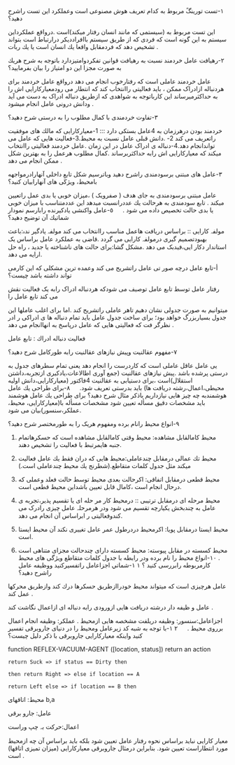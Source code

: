 ١-تست تورينگً مربوط به كدام تعريف هوش مصنوعى است وعملكرد اين تست راشرح دهيد؟

اين تست مربوط به (سيستمى كه مانند انسان رفتار ميكند)است .درواقع عملكرداين سيستم به اين گونه است كه فردى كه از طريق
سيستم باافرادديكر درارتباط است بتواند تشخيص دهد كه فردمقابل واقعا يك انسان است يا يك ربات .

٢-رهيافت عامل خردمند نسبت به رهيافت قوانين تفكردوامتيزدارد باتوجه به شرح هريك به صورت مجزا اين دو امتياز را بيان
بفرماييد؟

عامل خردمند عاملى است كه رفتارخوب انجام مى دهد درواقع عامل خردمند براى هردنباله ازادراک ممكن ، بايد فعاليتى راانتخاب
کند که انتطار می رودمعیارکارایی اش را به حداکثرمیرساند این کارباتوجه به شواهدی که ازطریق دنباله ادراک به دست می آید
ودانش درونى عامل انجام ميشود .

٣-تفاوت خردمندى با كمال مطلوب را به درستى شرح دهيد؟

خردمند بودن درهرزمان به 4عامل بستكى دارد ::: 1-معياركارايى كه مالك هاى موفقيت راتعريف مى كند 2- .دانش قبلى عامل
نسبت به محيط.3-فعالیت هایی كه عامل می تواندانجام دهد.4-دنباله ی ادراک عامل در اين زمان .عامل خردمند فعاليتى راانتخاب
ميكند كه معياركارايى اش رابه حداكثربرساند .كمال مطلوب هرعمل را به بهترين شكل ممكن انجام مى دهد .

٣-عامل هاى مبتنى برسودمندى راشرح دهيد وباترسيم شكل تابع داخلى آنهارادرمواجهه بامحيط، ويژكَى هاى آنهارابيان كنيد؟

عامل مبتنی برسودمندی به جاى هدف ( صفرويک ) ،میزان خوبى يا بدى عمل راتعيين ميكند . تابع سودمندى به هرحالت يك
عددرانسبت ميدهد اين عددمتناسب با ميزان خوبى يا بدى حالت تخصيص داده مى شود .
 
٥-عامل واكنشى يادكيرنده رابارسم نمودار شماتيك آن توضيح دهيد؟

مولفہ کارایی :: براساس دریافت هاعمل مناسب راانتخاب می کند مولفہ یادگیر ندہ:باعث بھبودتصمیم گیری درمولفہ کارایی می
گردد .قاضى بە عملكرد عامل براساس يک استاندار دكار ايى،فيدبک مى دهد .مشکل گشا:براى حالت هاى ناشناخته يا جديد ، راه
حل ارايه مى دهد.

أ-تابع عامل درچه صور تى عامل راتشريح مى كند وعمده ترين مشكلى كه اين كارمى تواند داشته باشد چيست؟

رفتار عامل توسط تابع عامل توصیف می شودكه هردنباله ادراک رابه يک فعاليت نقش مى كند تابع عامل را

ميتوانيم به صورت جدولى نشان دهيم تاهر عاملى راتشريح كند .اما براى اغلب عاملها این جدول بسیاربزرگ خواهد بود؛ براى
ساخت جدول عامل باید تمام دنباله ها ی ادراکی ر ادر نظرگر فت که فعالیتی هایی که عامل درپاسخ به انهاانجام می دهد .

فعاليت دنباله ادراك : تابع عامل

٧-مفهوم عقالنيت وپيش نيازهاى عقالنيت رابه طوركامل شرح دهيد؟

يى عامل عاقل عاملى است كه كاردرست را انجام دهد يعنى تمام سطرهاى جدول به درستى پرشده باشد .پيش نيازهاى
عقالنيت (جمع آورى اطالاعات،يادكيرى ازتجربه،داشتن استقلال)است ،براى دستيابى به عقالنيت 4فاكتور
(معياركارايى،دانش اوليه محيطى،اعمال،رشته دريافت ها) بايد بدرستى تعريف شود.
 
٨-براى طراحى يك عامل هوشمندبه چه چیز هایی نیازداریم باذكر مثال شرح دهید؟
براى طراحى يك عامل هوشمند بايد مشخصات دقیق مسألە تعيین شود مشخصات مسأله با(معیارکارایی،
محيط، عملكر،سنسور)بيان مى شود.

٩-انواع محيط رانام برده ومفهوم هريک را به طورمختصر شرح دهيد؟

1) محيط كامالقابل مشاهده: محيط وقتى كامالقابل مشاهده است كه حسكرهاتمام جنبه هايمرتبط با فعاليت را تشخيص دهند.

2) محيط تك عمالى درمقابل چندعاملى:محيط هايى كه دران فقط يك عامل فعاليت ميكند مثل جدول كلمات متقاطع.(شطرنج يك
محيط چندعاملى است.)

3) محيط قطعى درمقابل اتفاقى: اكرحالت بعدى محيط توسط حالت فعلد وعملى كه درحال انجام است ،كامال قابل تعيين باشداين
محيط قطعى است.

4) محيط مرحله اى درمقابل ترتيبى :: درمحيط كار مر حله اى يا تقسيم پذير،تجربه ى عامل به چندبخش يكيارچه تقسيم مى شود
ودر هرمرحلہ عامل چیزی رادرک می کندوفعالیتی ر ابراساس آن انجام می دهد.

5) محيط ايستا درمقابل پويا: اكرمحيط دردرطول عمر عامل تغييرى نكند آن محيط ايستا است.

6) محيط كسسته در مقابل پيوسته: محيط كسسته داراى چندحالت مجزاى متناهى است .
١٠-انواع محيط را نام برده ودر رابطه با جدول كلمات متقاطع ويژگى های محيط كارمربوطه رابررسى كنيد ؟
١ ١-شماتي اجزاعامل راتفسيركنيد ووظيفه عامل راشرح دهيد؟

عامل هرچيزى است كه ميتواند محيط خودراازطريق حسكرها درك كند وازطريق محركها عمل كند .

عامل و ظیفه دار درشته دریافت هایی ازورودی رابه دنباله ای ازاعمال نگاشت كند .

اجزاعامل:سنسور: وظيفه دريلفت مشخصه هايى ازمحيط .
عملكر: وظيفه انجام اعمال برروى محيط .
 
٢ ١-با توجه به شبه كد زيرعامل ومحيط را در دنياى جاروبرقى تفسير كنيد واينكه معياركارايى جاروبرقى با ذكر دليل چيست؟

function REFLEX-VACUUM-AGENT ([location, status])
    return an action

    return Suck => if status == Dirty then

    then return Right => else if location == A

    return Left else => if location == B then

محيط: اتاقهاى b,a

عامل: جارو برقى

اعمال:حرکت بہ چپ وراست

معيار كارایی نبايد براساس نحوه رفتار عامل تعيين شود بلكه بايد براساس آن چه ازمحيط مورد انتطاراست تعيين شود.
بنابراین درمثال جاروبرقى معياركارايى (ميزان تميزى اتاقها) است .
